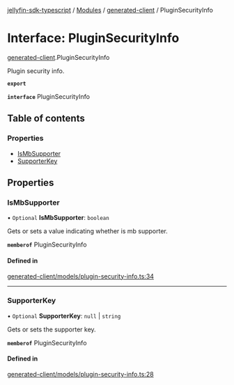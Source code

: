 [jellyfin-sdk-typescript](../README.md) / [Modules](../modules.md) / [generated-client](../modules/generated_client.md) / PluginSecurityInfo

# Interface: PluginSecurityInfo

[generated-client](../modules/generated_client.md).PluginSecurityInfo

Plugin security info.

**`export`**

**`interface`** PluginSecurityInfo

## Table of contents

### Properties

- [IsMbSupporter](generated_client.PluginSecurityInfo.md#ismbsupporter)
- [SupporterKey](generated_client.PluginSecurityInfo.md#supporterkey)

## Properties

### IsMbSupporter

• `Optional` **IsMbSupporter**: `boolean`

Gets or sets a value indicating whether is mb supporter.

**`memberof`** PluginSecurityInfo

#### Defined in

[generated-client/models/plugin-security-info.ts:34](https://github.com/thornbill/jellyfin-sdk-typescript/blob/46678c1/src/generated-client/models/plugin-security-info.ts#L34)

___

### SupporterKey

• `Optional` **SupporterKey**: ``null`` \| `string`

Gets or sets the supporter key.

**`memberof`** PluginSecurityInfo

#### Defined in

[generated-client/models/plugin-security-info.ts:28](https://github.com/thornbill/jellyfin-sdk-typescript/blob/46678c1/src/generated-client/models/plugin-security-info.ts#L28)
